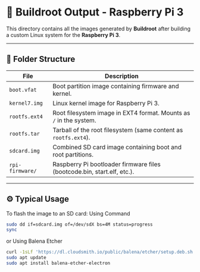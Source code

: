# 🧩 Buildroot Output - Raspberry Pi 3

This directory contains all the images generated by **Buildroot** after building a custom Linux system for the **Raspberry Pi 3**.

---

## 📁 Folder Structure

| File | Description |
|------|--------------|
| `boot.vfat` | Boot partition image containing firmware and kernel. |
| `kernel7.img` | Linux kernel image for Raspberry Pi 3. |
| `rootfs.ext4` | Root filesystem image in EXT4 format. Mounts as `/` in the system. |
| `rootfs.tar` | Tarball of the root filesystem (same content as `rootfs.ext4`). |
| `sdcard.img` | Combined SD card image containing boot and root partitions. |
| `rpi-firmware/` | Raspberry Pi bootloader firmware files (bootcode.bin, start.elf, etc.). |

---

## ⚙️ Typical Usage

To flash the image to an SD card:
Using Command
```bash
sudo dd if=sdcard.img of=/dev/sdX bs=4M status=progress
sync
```

or Using Balena Etcher
```bash
curl -1sLf 'https://dl.cloudsmith.io/public/balena/etcher/setup.deb.sh' | sudo -E bash
sudo apt update
sudo apt install balena-etcher-electron
```


